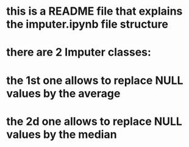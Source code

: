 # this is a README file that explains the imputer.ipynb file structure

# there are 2 Imputer classes: 
# the 1st one allows to replace NULL values by the average
# the 2d one allows to replace NULL values by the median